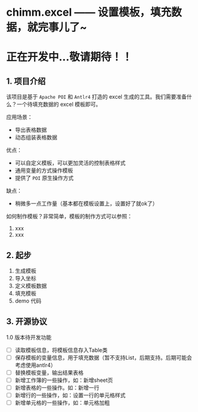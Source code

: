 # chimm.excel —— 设置模板，填充数据，就完事儿了~
# 正在开发中...敬请期待！！

## 1. 项目介绍

该项目是基于 `Apache POI` 和 `Antlr4` 打造的 excel 生成的工具。我们需要准备什么？一个待填充数据的 excel 模板即可。

应用场景：
- 导出表格数据
- 动态组装表格数据

优点：
- 可以自定义模板，可以更加灵活的控制表格样式
- 通用变量的方式操作模板
- 提供了 `POI` 原生操作方式

缺点：
- 稍微多一点工作量（基本都在模板设置上，设置好了就ok了）


如何制作模板？非常简单，模板的制作方式可以参照：
1. xxx
2. xxx

## 2. 起步
1. 生成模板
2. 导入坐标
3. 定义模板数据
4. 填充模板
5. demo 代码

## 3. 开源协议

1.0 版本待开发功能
- [ ] 读取模板信息，将模板信息存入Table类
- [ ] 保存模板的变量信息，用于填充数据（暂不支持List，后期支持。后期可能会考虑使用antlr4）
- [ ] 替换模板变量，输出结果表格
- [ ] 新增工作簿的一些操作，如：新增sheet页
- [ ] 新增表格的一些操作。如：新增一行
- [ ] 新增行的一些操作，如：设置一行的单元格样式
- [ ] 新增单元格的一些操作，如：单元格加粗